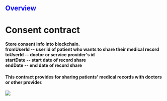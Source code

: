 <h2 style="color:blue">Overview</h2>
<h1>Consent contract</h1>
<h4>
  Store consent info into blockchain. 
  <br>
  fromUserId   -- user id of patient who wants to share their medical record
  <br>
  toUserId   --  doctor or service provider's id 
  <br>
  startDate   -- start date of record share
  <br>
  endDate    -- end date of record share
</h4>
<h4>This contract provides for sharing patients' medical records with doctors or other provider. </h4>
<img src="https://github.com/goldragon57/goldragon57/assets/125270058/530565a2-4fd9-4636-a86e-982f96d5b310"></img>
